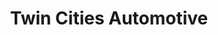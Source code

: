 ---
title: "Twin Cities Automotive"
url: /shortsville/twin-cities-automotive/
shop: Autowerkstatt
---
